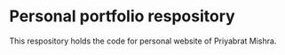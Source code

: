 # Personal portfolio respository
This respository holds the code for personal website of Priyabrat Mishra.
